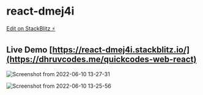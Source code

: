 # react-dmej4i

[Edit on StackBlitz ⚡️](https://stackblitz.com/edit/react-dmej4i)


## Live Demo [https://react-dmej4i.stackblitz.io/](https://dhruvcodes.me/quickcodes-web-react)

![Screenshot from 2022-06-10 13-27-31](https://user-images.githubusercontent.com/81878722/173221158-1193ab8e-70c6-4064-8e1e-dc902231483d.png)




![Screenshot from 2022-06-10 13-25-56](https://user-images.githubusercontent.com/81878722/173221149-c620ab05-ae19-464f-9806-00e67263ffed.png)
